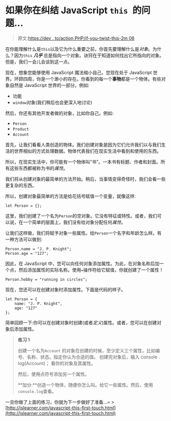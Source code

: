 # 如果你在纠结 JavaScript `this `的问题...

> 原文:[https://dev . to/action PHP/if-you-twist-this-2m 06](https://dev.to/actionphp/if-youre-struggling-with-javascript-this-2m06)

在你能理解什么是`this`以及它为什么重要之前，你首先要理解什么是*对象*。为什么？因为`this` ***几乎*** 总是指向一个对象。诀窍在于知道如何找出它所指向的对象。但是，我们一会儿会谈到这一点。

现在，想象您能够使用 JavaScript 魔法缩小自己。您现在处于 JavaScript 世界。环顾四周，你是一个渺小的存在。你看到的每一个**事物**都是一个物体。有些对象自然是 JavaScript 世界的一部分。例如:

*   功能
*   `window`对象(我们稍后也会更深入地讨论)

然后，你还有其他开发者做的对象，比如你自己。例如:

*   `Person`
*   `Product`
*   `Account`

首先，让我们看看人类创造的物体。我们创建对象是因为它们允许我们以与我们生活的世界相似的方式处理数据。物体代表我们在现实生活中看到和使用的东西。

所以，在现实生活中，你可能有一个物体叫“书”。一本书有标题、作者和封面。所有这些东西都被称为书的*属性*。

我们将从创建对象的最简单的方法开始。稍后，当事情变得奇怪时，我们会看一些更复杂的东西。

所以，创建对象最简单的方法是给花括号赋值一个变量，就像这样:

```
let Person = {}; 
```

这里，我们创建了一个名为`Person`的空对象。它没有特征或特性。或者，我们可以说，在一个简单的层面上，我们没有给对象分配任何*属性*。

让我们这样做，我们将赋予对象一些属性。给`Person`一个名字和年龄怎么样。有一种方法可以做到:

```
Person.name = "J. P. Knight";
Person.age = "127"; 
```

因此，在 JavaScript 中，您可以向任何对象添加属性。为此，在对象名称后加一个点，然后添加属性的实际名称。使用`=`操作符给它赋值，你就创建了一个属性！

```
Person.hobby = "running in circles"; 
```

现在，您还可以在创建对象时添加属性。下面是代码的样子。

```
let Person = {
    name: "J. P. Knight",
    age: "127"
}; 
```

简单回顾一下:你可以在创建对象时创建(或者*定义*)属性。或者，您可以在创建对象后添加属性。

> **练习 1**
> 
> 创建一个名为`Account`
> 的对象在创建的时候，至少定义三个属性，比如编号、名称、状态。指定你认为合适的值。
> 创建完对象后，输入
> console . log(Account)；
> 看你的对象及其属性。
> 
> 然后，使用点符号添加另一个属性。
> 
> **加分:**创造一个物体，随便你怎么叫。给它一些属性。然后，使用`console.log`查看。

一旦你做了上面的练习，你就为下一步做好了准备...= >[http://jslearner.com/javascript-this-first-touch.html](http://jslearner.com/javascript-this-first-touch.html)